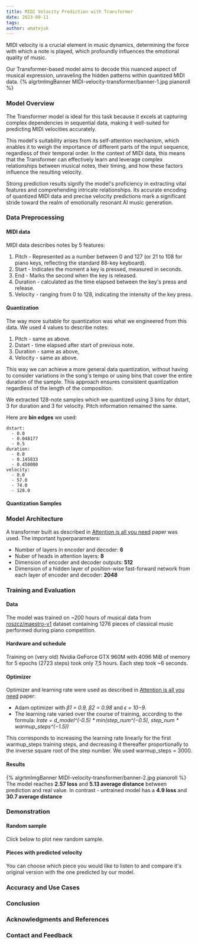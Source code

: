 ```yaml
---
title: MIDI Velocity Prediction with Transformer
date: 2023-09-11
tags:
author: wmatejuk
---
```

MIDI velocity is a crucial element in music dynamics, determining the force with which a note is played, 
which profoundly influences the emotional quality of music. 

Our Transformer-based model aims to decode 
this nuanced aspect of musical expression, unraveling the hidden patterns 
within quantized MIDI data.
{% algrtmImgBanner MIDI-velocity-transformer/banner-1.jpg pianoroll %}

### Model Overview
    
The Transformer model is ideal for this task because it excels at capturing complex dependencies in sequential data, making it well-suited for predicting MIDI velocities accurately.

This model's suitability arises from its self-attention mechanism,
which enables it to weigh the importance of different parts of the input sequence,
regardless of their temporal order.
In the context of MIDI data, this means that the Transformer can effectively learn
and leverage complex relationships between musical notes, their timing,
and how these factors influence the resulting velocity.

Strong prediction results signify the model's proficiency in extracting vital
features and comprehending intricate relationships. 
Its accurate encoding of quantized MIDI data and precise velocity predictions
mark a significant stride toward the realm of emotionally resonant AI music generation.
### Data Preprocessing
#### MIDI data
MIDI data describes notes by 5 features:
   1. Pitch - Represented as a number between 0 and 127 (or 21 to 108 for piano keys, reflecting the standard 88-key keyboard).
   2. Start - Indicates the moment a key is pressed, measured in seconds.
   3. End - Marks the second when the key is released.
   4. Duration - calculated as the time elapsed between the key's press and release.
   5. Velocity - ranging from 0 to 128, indicating the intensity of the key press.

#### Quantization
The way more suitable for quantization was what we engineered from this data.
We used 4 values to describe notes:
1. Pitch - same as above.
2. Dstart - time elapsed after start of previous note.
3. Duration - same as above,
4. Velocity - same as above.

This way we can achieve a more general data quantization, without having to consider
variations in the song's tempo or using bins that cover the entire duration of 
the sample. This approach ensures consistent quantization regardless of
the length of the composition.

We extracted 128-note samples which we quantized using 3 bins for dstart, 3 for duration and 3 for velocity.
Pitch information remained the same.

Here are **bin edges** we used:
```
dstart:
  - 0.0
  - 0.048177
  - 0.5
duration:
  - 0.0
  - 0.145833
  - 0.450000
velocity:
  - 0.0
  - 57.0
  - 74.0
  - 128.0
```
#### Quantization Samples


### Model Architecture

A transformer built as described in [Attention is all you need](https://arxiv.org/abs/1706.03762) paper was used.
The important hyperparameters:
- Number of layers in encoder and decoder: **6**
- Nuber of heads in attention layers: **8**
- Dimension of encoder and decoder outputs: **512**
- Dimension of a hidden layer of position-wise fast-forward network from each layer of encoder and decoder: **2048**


### Training and Evaluation
#### Data
   The model was trained on ~200 hours of musical data from 
   [roszcz/maestro-v1](https://huggingface.co/datasets/roszcz/maestro-v1) dataset containing 1276 pieces of 
   classical music performed during piano competition. 
#### Hardware and schedule
   Training on (very old) Nvidia GeForce GTX 960M with 4096 MiB of memory for 5 epochs (2723 steps) took only 7,5 hours.
   Each step took ~6 seconds.
#### Optimizer
Optimizer and learning rate were used as described in
[Attention is all you need](https://arxiv.org/abs/1706.03762) paper:
- Adam optimizer with *β1 = 0.9, β2 = 0.98* and *ϵ = 10−9*.
- The learning rate varied over the course of training, according to the formula:
*lrate = d_model^(-0.5) \* min(step_num^(−0.5), step_num \* warmup_steps^(−1.5))*

This corresponds to increasing the learning rate linearly for the first warmup_steps training steps,
and decreasing it thereafter proportionally to the inverse square root of the step number. We used
warmup_steps = 3000. 
#### Results
{% algrtmImgBanner MIDI-velocity-transformer/banner-2.jpg pianoroll %}
The model reaches **2.57 loss** and **5.13 average distance** between prediction and real value.
In contrast - untrained model has a **4.9 loss** and **30.7 average distance**
### Demonstration
#### Random sample
Click below to plot new random sample.

#### Pieces with predicted velocity
You can choose which piece you would like to listen to and compare it's original version with the one predicted by our
model.

### Accuracy and Use Cases

### Conclusion

### Acknowledgments and References

### Contact and Feedback